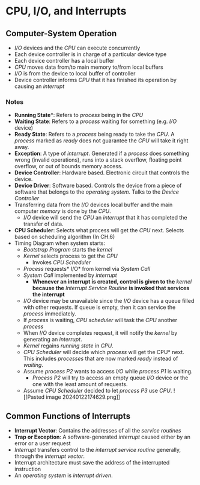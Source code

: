 # CPU, I/O, and Interrupts
## Computer-System Operation
- *I/O* devices and the *CPU* can execute concurrently
- Each device controller is in charge of a particular device type
- Each device controller has a local buffer
- *CPU* moves data from/to main memory to/from local buffers
- *I/O* is from the device to local buffer of controller
- Device controller informs *CPU* that it has finished its operation by causing an *interrupt*

### Notes
- **Running State***: Refers to *process* being in the *CPU*
- **Waiting State**: Refers to a *process* waiting for something (e.g. *I/O* device)
- **Ready State**: Refers to a *process* being ready to take the *CPU*. A *process* marked as *ready* does not guarantee the *CPU* will take it right away.
- **Exception**: A type of *interrupt*. Generated if a *process* does something wrong (invalid operations), runs into a stack overflow, floating point overflow, or out of bounds memory access. 
- **Device Controller**: Hardware based. Electronic circuit that controls the device.
- **Device Driver**: Software based. Controls the device from a piece of software that belongs to the *operating system*. Talks to the *Device Controller*
- Transferring data from the *I/O* devices local buffer and the main computer *memory* is done by the *CPU*.
	- *I/O* device will send the *CPU* an *interrupt* that it has completed the transfer of data.
- **CPU Scheduler**: Selects what process will get the *CPU* next. Selects based on scheduling algorithm (In CH.6)
- Timing Diagram when system starts:
	- *Bootstrap Program* starts the *kernel*
	- *Kernel* selects process to get the *CPU*
		- Invokes *CPU Scheduler*
	- *Process* requests* I/O* from kernel via *System Call*
	- *System Call* implemented by *interrupt* 
		- **Whenever an interrupt is created, control is given to the** *kernel* **because the** *Interrupt Service Routine* **is invoked that services the interrupt** 
	- *I/O* device may be unavailable since the *I/O* device has a queue filled with other requests. If queue is empty, then it can service the *process* immediately. 
	- If *process* is waiting, *CPU scheduler* will task the *CPU* another *process* 
	- When *I/O* device completes request, it will notify the *kernel* by generating an *interrupt*.
	- *Kernel* regains *running state* in *CPU*.
	- *CPU Scheduler* will decide which *process* will get the CPU* next. This includes *processes* that are now marked *ready* instead of *waiting*.
	- Assume *process P2* wants to access *I/O* while *process P1* is waiting. 
		- *Process P2* will try to access an empty queue *I/O* device or the one with the least amount of requests.
	- Assume *CPU Scheduler* decided to let *process P3* use *CPU*. 
![[Pasted image 20240122174629.png]]

## Common Functions of Interrupts
- **Interrupt Vector**: Contains the addresses of all the *service routines*
- **Trap or Exception**: A software-generated *interrupt* caused either by an error or a user request
- *Interrupt* transfers control to the *interrupt service routine* generally, through the *interrupt vector*.
- Interrupt architecture must save the address of the interrupted instruction
- An *operating system* is *interrupt driven*.